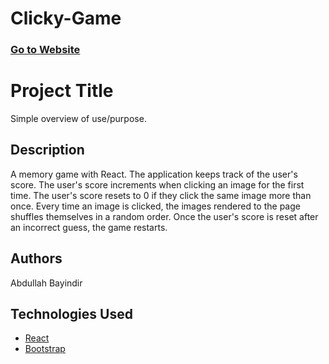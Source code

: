 # Clicky-Game


### [Go to Website](https://abayindir1.github.io/Clicky-Game/)

# Project Title

Simple overview of use/purpose.

## Description
A memory game with React. The application keeps track of the user's score. The user's score increments when clicking an image for the first time. The user's score resets to 0 if they click the same image more than once. Every time an image is clicked, the images rendered to the page shuffles themselves in a random order. Once the user's score is reset after an incorrect guess, the game restarts.


## Authors
Abdullah Bayindir


## Technologies Used
* [React](https://reactjs.org/)
* [Bootstrap](https://getbootstrap.com/docs/4.3/getting-started/introduction/)

